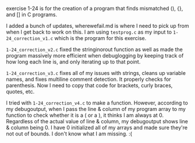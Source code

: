 exercise 1-24 is for the creation of a program that finds mismatched (), {}, and [] in C programs. 

I added a bunch of updates, wherewefail.md is where I need to pick up from when I get back to work on this. I am using `testprog.c` as my input to `1-24_correction_v1.c` which is the program for this exercise.

`1-24_correction_v2.c` fixed the stringinorout function as well as made the program massively more efficient when debuglogging by keeping track of how long each line is, and only iterating up to that point. 

`1-24_correction_v3.c` fixes all of my issues with strings, cleans up variable names, and fixes multiline comment detection. It properly checks for parenthesis. Now I need to copy that code for brackets, curly braces, quotes, etc.

I tried with `1-24_correction_v4.c` to make a function. However, according to my debugoutput, when I pass the line & column of my program array to my function to check whether it is a ( or a ), it thinks I am always at 0. Regardless of the actual value of line & column, my debugoutput shows line & column being 0. I have 0 initialized all of my arrays and made sure they're not out of bounds. I don't know what I am missing. :( 
